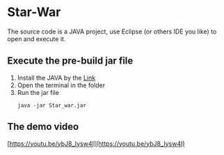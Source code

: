 # Star-War
The source code is a JAVA project, use Eclipse (or others IDE you like) to open and execute it.

## Execute the pre-build jar file
1. Install the JAVA by the [Link](https://www.java.com/en/download/windows_manual.jsp?locale=en)
2. Open the terminal in the folder
3. Run the jar file
    ```
    java -jar Star_war.jar
    ```
## The demo video
[https://youtu.be/ybJ8_Iysw4I](https://youtu.be/ybJ8_Iysw4I)
